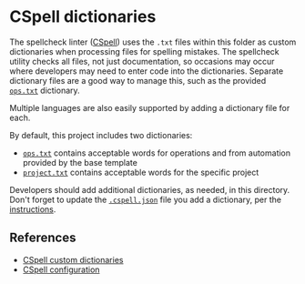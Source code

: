 # CSpell dictionaries

The spellcheck linter ([CSpell][cspell]) uses the `.txt` files within this folder as custom dictionaries when processing
files for spelling mistakes. The spellcheck utility checks all files, not just documentation, so occasions may occur
where developers may need to enter code into the dictionaries. Separate dictionary files are a good way to manage this,
such as the provided [`ops.txt`](ops.txt) dictionary.

Multiple languages are also easily supported by adding a dictionary file for each.

By default, this project includes two dictionaries:

- [`ops.txt`](ops.txt) contains acceptable words for operations and from automation provided by the base template
- [`project.txt`](project.txt) contains acceptable words for the specific project

Developers should add additional dictionaries, as needed, in this directory. Don't forget to update the
[`.cspell.json`][config] file you add a dictionary, per the [instructions][add-dictionary].

## References

- [CSpell custom dictionaries][docs-dicts]
- [CSpell configuration][config]

<!-- Link repository -->

[add-dictionary]: https://cspell.org/docs/dictionaries/#dictionary-definition
[config]: ../linters/.cspell.json
[cspell]: https://cspell.org
[docs-dicts]: https://cspell.org/docs/dictionaries-custom/
